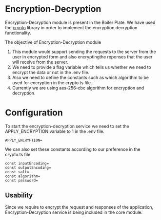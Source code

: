 # Encryption-Decryption

Encryption-Decryption module is present in the Boiler Plate. We have used the [crypto](https://nodejs.org/api/crypto.html) library in order to implement the encryption decryption functionality.

The objective of Encryption-Decryption module

1) This module would support sending the requests to the server from the user in encrypted form and also encryptingthe reponses that the user will receive from the server.
2) We need to provide a flag variable which tells us whether we need to encrypt the data or not in the .env file.
3) Also we need to define the constants such as which algorithm to be used for encryption in the crypto.ts file.
4) Currently we are using aes-256-cbc algorithm for encryption and decryption.

# Configuration

To start the encryption-decryption service we need to set the APPLY_ENCRYPTION variable to 1 in the .env file.
```
APPLY_ENCRYPTION=
```

We can also set these constants according to our preference in the crypto.ts file.
```
const inputEncoding= 
const outputEncoding= 
const salt= 
const algorithm= 
const password= 
```
## Usability
Since we require to encrypt the request and responses of the application, Encryption-Decryption service is being included in the core module.